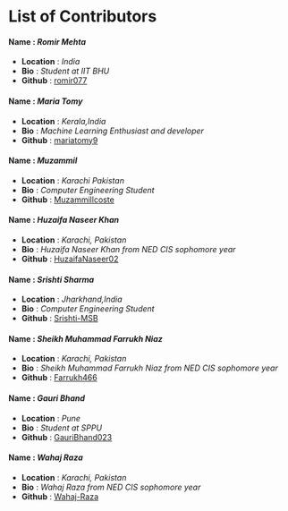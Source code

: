 # List of Contributors

#### Name : ***Romir Mehta***
- **Location** : _India_
- **Bio** : _Student at IIT BHU_
- **Github** : [romir077](<https://github.com/romir077>)

#### Name : ***Maria Tomy***
- **Location** : _Kerala,India_
- **Bio** : _Machine Learning Enthusiast and developer_
- **Github** : [mariatomy9](<https://github.com/mariatomy9>)

#### Name : ***Muzammil***
- **Location** : _Karachi Pakistan_
- **Bio** : _Computer Engineering Student_
- **Github** : [Muzammillcoste](<https://github.com/Muzammillcoste>)

#### Name : ***Huzaifa Naseer Khan***
- **Location** : _Karachi, Pakistan_
- **Bio** : _Huzaifa Naseer Khan from NED CIS sophomore year_
- **Github** : [HuzaifaNaseer02](<https://github.com/HuzaifaNaseer02>)

#### Name : ***Srishti Sharma***
- **Location** : _Jharkhand,India_
- **Bio** : _Computer Engineering Student_
- **Github** : [Srishti-MSB](<https://github.com/Srishti-MSB>)

#### Name : ***Sheikh Muhammad Farrukh Niaz***
- **Location** : _Karachi, Pakistan_
- **Bio** : _Sheikh Muhammad Farrukh Niaz from NED CIS sophomore year_
- **Github** : [Farrukh466](<https://github.com/Farrukh466>)

#### Name : ***Gauri Bhand***
- **Location** : _Pune_
- **Bio** : _Student at SPPU_
- **Github** : [GauriBhand023](<https://github.com/GauriBhand023>)

#### Name : ***Wahaj Raza***
- **Location** : _Karachi, Pakistan_
- **Bio** : _Wahaj Raza from NED CIS sophomore year_
- **Github** : [Wahaj-Raza](<https://github.com/Wahaj-Raza>)
